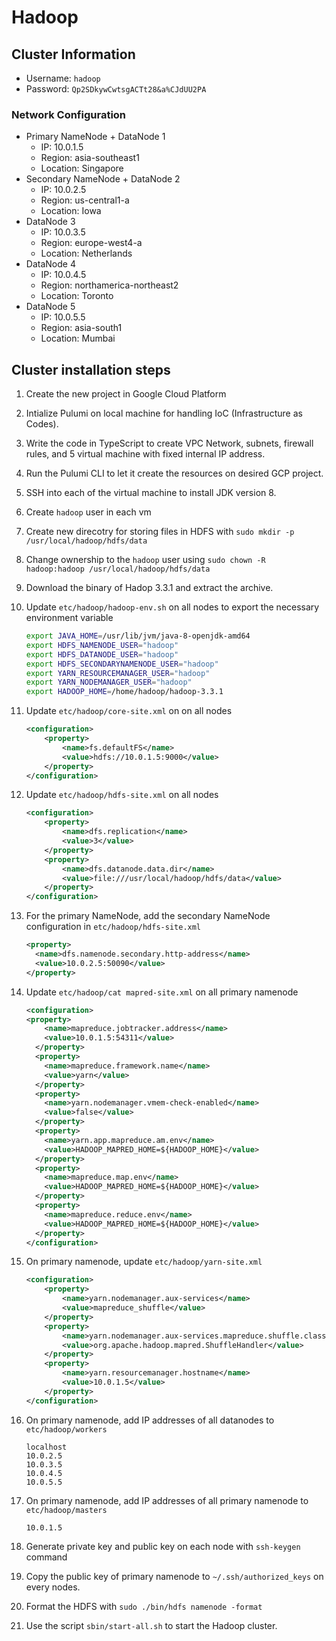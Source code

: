 # Hadoop

## Cluster Information

- Username: `hadoop`
- Password: `Qp2SDkywCwtsgACTt28&a%CJdUU2PA`

### Network Configuration

- Primary NameNode + DataNode 1
  - IP: 10.0.1.5
  - Region: asia-southeast1
  - Location: Singapore
- Secondary NameNode + DataNode 2
  - IP: 10.0.2.5
  - Region: us-central1-a
  - Location: Iowa
- DataNode 3
  - IP: 10.0.3.5
  - Region: europe-west4-a
  - Location: Netherlands
- DataNode 4
  - IP: 10.0.4.5
  - Region: northamerica-northeast2
  - Location: Toronto
- DataNode 5
  - IP: 10.0.5.5
  - Region: asia-south1
  - Location: Mumbai

## Cluster installation steps

1. Create the new project in Google Cloud Platform

2. Intialize Pulumi on local machine for handling IoC (Infrastructure as Codes).

3. Write the code in TypeScript to create VPC Network, subnets, firewall rules, and 5 virtual machine with fixed internal IP address.

4. Run the Pulumi CLI to let it create the resources on desired GCP project.

5. SSH into each of the virtual machine to install JDK version 8.

6. Create `hadoop` user in each vm

6. Create new direcotry for storing files in HDFS with `sudo mkdir -p /usr/local/hadoop/hdfs/data`

6. Change ownership to the `hadoop` user using `sudo chown -R hadoop:hadoop /usr/local/hadoop/hdfs/data`

7. Download the binary of Hadop 3.3.1 and extract the archive.

8. Update `etc/hadoop/hadoop-env.sh` on all nodes to export the necessary environment variable

   ```sh
   export JAVA_HOME=/usr/lib/jvm/java-8-openjdk-amd64
   export HDFS_NAMENODE_USER="hadoop"
   export HDFS_DATANODE_USER="hadoop"
   export HDFS_SECONDARYNAMENODE_USER="hadoop"
   export YARN_RESOURCEMANAGER_USER="hadoop"
   export YARN_NODEMANAGER_USER="hadoop"
   export HADOOP_HOME=/home/hadoop/hadoop-3.3.1
   ```

9. Update `etc/hadoop/core-site.xml` on on all nodes

   ```xml
   <configuration>
       <property>
           <name>fs.defaultFS</name>
           <value>hdfs://10.0.1.5:9000</value>
       </property>
   </configuration>
   ```

10. Update `etc/hadoop/hdfs-site.xml` on all nodes 

    ```xml
    <configuration>
        <property>
            <name>dfs.replication</name>
            <value>3</value>
        </property>
        <property>
            <name>dfs.datanode.data.dir</name>
            <value>file:///usr/local/hadoop/hdfs/data</value>
        </property>
    </configuration>
    ```

11. For the primary NameNode,  add the secondary NameNode configuration in `etc/hadoop/hdfs-site.xml`

    ```XML
    <property>
      <name>dfs.namenode.secondary.http-address</name>
      <value>10.0.2.5:50090</value>
    </property>
    ```

12. Update `etc/hadoop/cat mapred-site.xml` on all primary namenode 

    ```xml
    <configuration>
    <property>
        <name>mapreduce.jobtracker.address</name>
        <value>10.0.1.5:54311</value>
      </property>
      <property>
        <name>mapreduce.framework.name</name>
        <value>yarn</value>
      </property>
      <property>
        <name>yarn.nodemanager.vmem-check-enabled</name>
        <value>false</value>
      </property>
      <property>
        <name>yarn.app.mapreduce.am.env</name>
        <value>HADOOP_MAPRED_HOME=${HADOOP_HOME}</value>
      </property>
      <property>
        <name>mapreduce.map.env</name>
        <value>HADOOP_MAPRED_HOME=${HADOOP_HOME}</value>
      </property>
      <property>
        <name>mapreduce.reduce.env</name>
        <value>HADOOP_MAPRED_HOME=${HADOOP_HOME}</value>
      </property>
    </configuration>
    ```

13. On primary namenode, update `etc/hadoop/yarn-site.xml`

    ```xml
    <configuration>
        <property>
            <name>yarn.nodemanager.aux-services</name>
            <value>mapreduce_shuffle</value>
        </property>
        <property>
            <name>yarn.nodemanager.aux-services.mapreduce.shuffle.class</name>
            <value>org.apache.hadoop.mapred.ShuffleHandler</value>
        </property>
        <property>
            <name>yarn.resourcemanager.hostname</name>
            <value>10.0.1.5</value>
        </property>
    </configuration>
    ```

14. On primary namenode, add IP addresses of all datanodes to `etc/hadoop/workers`

    ```
    localhost
    10.0.2.5
    10.0.3.5
    10.0.4.5
    10.0.5.5
    ```

15. On primary namenode, add IP addresses of all primary namenode to `etc/hadoop/masters`

    ```
    10.0.1.5
    ```

18. Generate private key and public key on each node with `ssh-keygen` command

19. Copy the public key of primary namenode to `~/.ssh/authorized_keys` on every nodes.

20. Format the HDFS with `sudo ./bin/hdfs namenode -format`

21. Use the script `sbin/start-all.sh` to start the Hadoop cluster.

